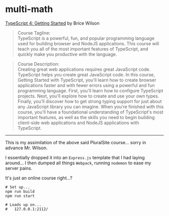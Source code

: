 # multi-math

[TypeScript 4: Getting Started](https://app.pluralsight.com/library/courses/getting-started-typescript/)
by Brice Wilson


> Course Tagline:<br>
> TypeScript is a powerful, fun, and popular programming language used for building browser and NodeJS applications. This course will teach you all of the most important features of TypeScript, and quickly make you productive with the language.

> Course Description:<br>
> Creating great web applications requires great JavaScript code. TypeScript helps you create great JavaScript code. In this course, Getting Started with TypeScript, you'll learn how to create browser applications faster and with fewer errors using a powerful and fun programming language. First, you'll learn how to configure TypeScript projects. Next, you'll explore how to create and use your own types. Finally, you'll discover how to get strong typing support for just about any JavaScript library you can imagine. When you're finished with this course, you'll have a foundational understanding of TypeScript's most important features, as well as the skills you need to begin building client-side web applications and NodeJS applications with TypeScript.

---
This is my assimilation of the above said PluralSite course... sorry in advance Mr. Wilson.

I essentially dropped it into an `Express.js` template that I had laying around... I then dumped all things `Webpack`, running `nodemon` to ease my server pains.

It's just an online course right...?

```
# Set up...
npm run build
npm run start

# Loads up on...
#   127.0.0.1:2112/
```